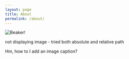 ```yaml
---
layout: page
title: About
permalink: /about/
---
```

![Beaker!](https://spswanz.github.io/images/LewisChessQueen.jpg)

not displaying image - tried both absolute and relative path

Hm, how to I add an image caption?
